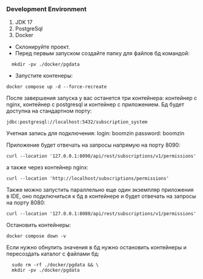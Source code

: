 ### Development Environment

1. JDK 17
2. PostgreSql
3. Docker

* Склонируйте проект. 
* Перед первым запуском создайте папку для файлов бд командой:
````
  mkdir -pv ./docker/pgdata
````
* Запустите контенеры:
````
docker compose up -d --force-recreate
````
После завершения запуска у вас останется три контейнера: контейнер с nginx, контейнер с postgresql и контейнер с приложением.
Бд будет доступна на стандартном порту:
````
jdbc:postgresql://localhost:5432/subscription_system
````
Учетная запись для подключения:
login:    boomzin
password: boomzin

Приложение будет отвечать на запросы напрямую на порту 8090:
````
curl --location '127.0.0.1:8090/api/rest/subscriptions/v1/permissions'
````
а также через контейнер nginx:
````
curl --location 'http://localhost/subscriptions/permissions'
````
Также можно запустить параллельно еще один экземпляр приложения в IDE, оно подключиться к бд в контейнере и будет отвечать на запросы на порту 8080:
````
curl --location '127.0.0.1:8080/api/rest/subscriptions/v1/permissions'
````

Остановить контейнеры:
````
docker compose down -v
````
Если нужно обнулить значения в бд нужно остановить контейнеры и пересоздать каталог с файлами бд:
````
  sudo rm -rf ./docker/pgdata && \
  mkdir -pv ./docker/pgdata
````
